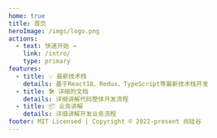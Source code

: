 ```yaml
---
home: true
title: 首页
heroImage: /imgs/logo.png
actions:
  - text: 快速开始 →
    link: /intro/
    type: primary
features: 
  - title: 💡 最新技术栈
    details: 基于React18、Redux、TypeScript等最新技术栈开发
  - title: 🛠️ 详细的文档
    details: 详细讲解代码整体开发流程
  - title: 📦 业务讲解
    details: 详细讲解开发业务流程
footer: MIT Licensed | Copyright © 2022-present 尚硅谷
---
```

